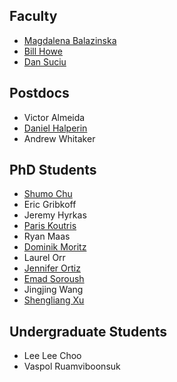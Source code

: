 ## Faculty
* [Magdalena Balazinska](http://www.cs.washington.edu/homes/magda/)
* [Bill Howe](http://www.cs.washington.edu/homes/billhowe/)
* [Dan Suciu](http://www.cs.washington.edu/homes/suciu/)

## Postdocs
* Victor Almeida
* [Daniel Halperin](http://homes.cs.washington.edu/~dhalperi/)
* Andrew Whitaker

## PhD Students

* [Shumo Chu](http://homes.cs.washington.edu/~chushumo/)
* Eric Gribkoff
* Jeremy Hyrkas
* [Paris Koutris](http://homes.cs.washington.edu/~pkoutris/)
* Ryan Maas
* [Dominik Moritz](http://domoritz.de)
* Laurel Orr
* [Jennifer Ortiz](http://homes.cs.washington.edu/~jortiz16/)
* [Emad Soroush](http://www.cs.washington.edu/homes/soroush/)
* Jingjing Wang
* [Shengliang Xu](http://homes.cs.washington.edu/~slxu/)

## Undergraduate Students
* Lee Lee Choo
* Vaspol Ruamviboonsuk